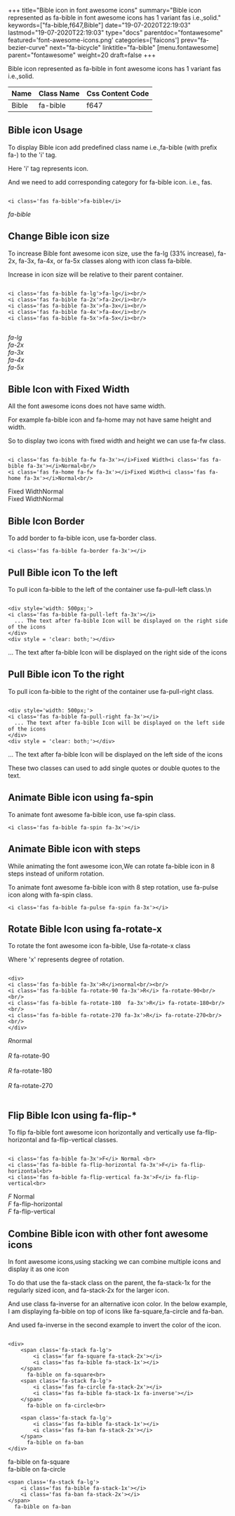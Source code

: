 +++
title="Bible icon in font awesome icons"
summary="Bible icon represented as fa-bible in font awesome icons has 1 variant fas i.e.,solid."
keywords=["fa-bible,f647,Bible"]
date="19-07-2020T22:19:03"
lastmod="19-07-2020T22:19:03"
type="docs"
parentdoc="fontawesome"
featured='font-awesome-icons.png'
categories=['faicons']
prev="fa-bezier-curve"
next="fa-bicycle"
linktitle="fa-bible"
[menu.fontawesome]
parent="fontawesome"
weight=20
draft=false
+++


Bible icon represented as fa-bible in font awesome icons has 1 variant fas i.e.,solid.

<div class='table-responsive'><table class='table'><thead><tr><th>Name</th><th>Class Name</th><th>Css Content Code</th></tr></thead><tbody><tr><td>Bible</td><td>fa-bible</td><td>f647</td></tr></tbody></table></div>



## Bible icon Usage

To display Bible icon add predefined class name i.e.,fa-bible (with prefix fa-) to the 'i' tag.

Here 'i' tag represents icon.

And we need to add corresponding category for fa-bible icon. i.e., fas.


```

<i class='fas fa-bible'>fa-bible</i>
```

<i class='fas fa-bible'>fa-bible</i>




## Change Bible icon size
To increase Bible font awesome icon size, use the fa-lg (33% increase), fa-2x, fa-3x, fa-4x, or fa-5x classes along with icon class fa-bible.

Increase in icon size will be relative to their parent container. 

```

<i class='fas fa-bible fa-lg'>fa-lg</i><br/>
<i class='fas fa-bible fa-2x'>fa-2x</i><br/>
<i class='fas fa-bible fa-3x'>fa-3x</i><br/>
<i class='fas fa-bible fa-4x'>fa-4x</i><br/>
<i class='fas fa-bible fa-5x'>fa-5x</i><br/>
            
```

<i class='fas fa-bible fa-lg'>fa-lg</i><br/>
<i class='fas fa-bible fa-2x'>fa-2x</i><br/>
<i class='fas fa-bible fa-3x'>fa-3x</i><br/>
<i class='fas fa-bible fa-4x'>fa-4x</i><br/>
<i class='fas fa-bible fa-5x'>fa-5x</i><br/>
            



## Bible Icon with Fixed Width 

All the font awesome icons does not have same width.

For example fa-bible icon and fa-home may not have same height and width.

So to display two icons with fixed width and height we can use fa-fw class.


```

<i class='fas fa-bible fa-fw fa-3x'></i>Fixed Width<i class='fas fa-bible fa-3x'></i>Normal<br/>
<i class='fas fa-home fa-fw fa-3x'></i>Fixed Width<i class='fas fa-home fa-3x'></i>Normal<br/>
```

<i class='fas fa-bible fa-fw fa-3x'></i>Fixed Width<i class='fas fa-bible fa-3x'></i>Normal<br/>
<i class='fas fa-home fa-fw fa-3x'></i>Fixed Width<i class='fas fa-home fa-3x'></i>Normal<br/>



## Bible Icon Border 

To add border to fa-bible icon, use fa-border class.


```
<i class='fas fa-bible fa-border fa-3x'></i>

```
<i class='fas fa-bible fa-border fa-3x'></i>





## Pull Bible icon To the left

To pull icon fa-bible to the left of the container use fa-pull-left class.\n

```

<div style='width: 500px;'>
<i class='fas fa-bible fa-pull-left fa-3x'></i>
  ... The text after fa-bible Icon will be displayed on the right side of the icons
</div>
<div style = 'clear: both;'></div>
```

<div style='width: 500px;'>
<i class='fas fa-bible fa-pull-left fa-3x'></i>
  ... The text after fa-bible Icon will be displayed on the right side of the icons
</div>
<div style = 'clear: both;'></div>




## Pull Bible icon To the right
To pull icon fa-bible to the right of the container use fa-pull-right class.

```

<div style='width: 500px;'>
<i class='fas fa-bible fa-pull-right fa-3x'></i>
  ... The text after fa-bible Icon will be displayed on the left side of the icons
</div>
<div style = 'clear: both;'></div>
```

<div style='width: 500px;'>
<i class='fas fa-bible fa-pull-right fa-3x'></i>
  ... The text after fa-bible Icon will be displayed on the left side of the icons
</div>
<div style = 'clear: both;'></div>

These two classes can used to add single quotes or double quotes to the text.


## Animate Bible icon using fa-spin
To animate font awesome fa-bible icon, use fa-spin class.

```
<i class='fas fa-bible fa-spin fa-3x'></i>
```
<i class='fas fa-bible fa-spin fa-3x'></i>




## Animate Bible icon with steps
While animating the font awesome icon,We can rotate fa-bible icon in 8 steps instead of uniform rotation.

To animate font awesome fa-bible icon with 8 step rotation, use fa-pulse icon along with fa-spin class.


```
<i class='fas fa-bible fa-pulse fa-spin fa-3x'></i>

```
<i class='fas fa-bible fa-pulse fa-spin fa-3x'></i>





## Rotate Bible Icon using fa-rotate-x
To rotate the font awesome icon fa-bible, Use fa-rotate-x class

Where 'x' represents degree of rotation.


```

<div>
<i class='fas fa-bible fa-3x'>R</i>normal<br/><br/>
<i class='fas fa-bible fa-rotate-90 fa-3x'>R</i> fa-rotate-90<br/><br/> 
<i class='fas fa-bible fa-rotate-180  fa-3x'>R</i> fa-rotate-180<br/><br/> 
<i class='fas fa-bible fa-rotate-270 fa-3x'>R</i> fa-rotate-270<br/><br/>
</div>
```

<div>
<i class='fas fa-bible fa-3x'>R</i>normal<br/><br/>
<i class='fas fa-bible fa-rotate-90 fa-3x'>R</i> fa-rotate-90<br/><br/> 
<i class='fas fa-bible fa-rotate-180  fa-3x'>R</i> fa-rotate-180<br/><br/> 
<i class='fas fa-bible fa-rotate-270 fa-3x'>R</i> fa-rotate-270<br/><br/>
</div>




## Flip Bible Icon using fa-flip-*
To flip fa-bible font awesome icon horizontally and vertically use fa-flip-horizontal and fa-flip-vertical classes. 

```

<i class='fas fa-bible fa-3x'>F</i> Normal <br>
<i class='fas fa-bible fa-flip-horizontal fa-3x'>F</i> fa-flip-horizontal<br>
<i class='fas fa-bible fa-flip-vertical fa-3x'>F</i> fa-flip-vertical<br>
```

<i class='fas fa-bible fa-3x'>F</i> Normal <br>
<i class='fas fa-bible fa-flip-horizontal fa-3x'>F</i> fa-flip-horizontal<br>
<i class='fas fa-bible fa-flip-vertical fa-3x'>F</i> fa-flip-vertical<br>




## Combine Bible icon with other font awesome icons
In font awesome icons,using stacking we can combine multiple icons and display it as one icon 

To do that use the fa-stack class on the parent, the fa-stack-1x for the regularly sized icon, and fa-stack-2x for the larger icon.

And use class fa-inverse for an alternative icon color. 
In the below example, I am displaying fa-bible on top of icons like fa-square,fa-circle and fa-ban.

And used fa-inverse in the second example to invert the color of the icon.

```

<div>
    <span class='fa-stack fa-lg'>
        <i class='far fa-square fa-stack-2x'></i>
        <i class='fas fa-bible fa-stack-1x'></i>
    </span>
      fa-bible on fa-square<br>
    <span class='fa-stack fa-lg'>
        <i class='fas fa-circle fa-stack-2x'></i>
        <i class='fas fa-bible fa-stack-1x fa-inverse'></i>
    </span>
      fa-bible on fa-circle<br>

    <span class='fa-stack fa-lg'>
        <i class='fas fa-bible fa-stack-1x'></i>
        <i class='fas fa-ban fa-stack-2x'></i>
    </span>
      fa-bible on fa-ban
</div>
```

<div>
    <span class='fa-stack fa-lg'>
        <i class='far fa-square fa-stack-2x'></i>
        <i class='fas fa-bible fa-stack-1x'></i>
    </span>
      fa-bible on fa-square<br>
    <span class='fa-stack fa-lg'>
        <i class='fas fa-circle fa-stack-2x'></i>
        <i class='fas fa-bible fa-stack-1x fa-inverse'></i>
    </span>
      fa-bible on fa-circle<br>

    <span class='fa-stack fa-lg'>
        <i class='fas fa-bible fa-stack-1x'></i>
        <i class='fas fa-ban fa-stack-2x'></i>
    </span>
      fa-bible on fa-ban
</div>






